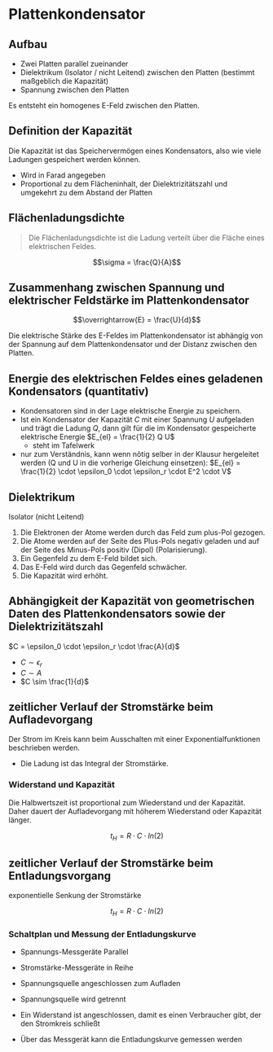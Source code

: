 # Plattenkondensator

## Aufbau

- Zwei Platten parallel zueinander
- Dielektrikum (Isolator / nicht Leitend) zwischen den Platten (bestimmt maßgeblich die Kapazität)
- Spannung zwischen den Platten

Es entsteht ein homogenes E-Feld zwischen den Platten.

## Definition der Kapazität

Die Kapazität ist das Speichervermögen eines Kondensators, also wie viele Ladungen gespeichert werden können.

- Wird in Farad angegeben
- Proportional zu dem Flächeninhalt, der Dielektrizitätszahl und umgekehrt zu dem Abstand der Platten

## Flächenladungsdichte

> Die Flächenladungsdichte ist die Ladung verteilt über die Fläche eines elektrischen Feldes.

$$\sigma = \frac{Q}{A}$$

## Zusammenhang zwischen Spannung und elektrischer Feldstärke im Plattenkondensator

$$\overrightarrow{E} = \frac{U}{d}$$

Die elektrische Stärke des E-Feldes im Plattenkondensator ist abhängig von der Spannung auf dem Plattenkondensator und der Distanz zwischen den Platten.

## Energie des elektrischen Feldes eines geladenen Kondensators (quantitativ)

- Kondensatoren sind in der Lage elektrische Energie zu speichern.
- Ist ein Kondensator der Kapazität $C$ mit einer Spannung $U$ aufgeladen und trägt die Ladung $Q$, dann gilt für die im Kondensator gespeicherte elektrische Energie $E_{el} = \frac{1}{2} Q U$
  - steht im Tafelwerk
- nur zum Verständnis, kann wenn nötig selber in der Klausur hergeleitet werden (Q und U in die vorherige Gleichung einsetzen): $E_{el} = \frac{1}{2} \cdot \epsilon_0 \cdot \epsilon_r \cdot E^2 \cdot V$

## Dielektrikum

Isolator (nicht Leitend)

1. Die Elektronen der Atome werden durch das Feld zum plus-Pol gezogen.
2. Die Atome werden auf der Seite des Plus-Pols negativ geladen und auf der Seite des Minus-Pols positiv (Dipol) (Polarisierung).
3. Ein Gegenfeld zu dem E-Feld bildet sich.
4. Das E-Feld wird durch das Gegenfeld schwächer.
5. Die Kapazität wird erhöht.

## Abhängigkeit der Kapazität von geometrischen Daten des Plattenkondensators sowie der Dielektrizitätszahl

$C = \epsilon_0 \cdot \epsilon_r \cdot \frac{A}{d}$

- $C \sim \epsilon_r$
- $C \sim A$
- $C \sim \frac{1}{d}$

## zeitlicher Verlauf der Stromstärke beim Aufladevorgang

Der Strom im Kreis kann beim Ausschalten mit einer Exponentialfunktionen beschrieben werden.

- Die Ladung ist das Integral der Stromstärke.

### Widerstand und Kapazität

Die Halbwertszeit ist proportional zum Wiederstand und der Kapazität. Daher dauert der Aufladevorgang mit höherem Wiederstand oder Kapazität länger.

$$t_H = R \cdot C \cdot ln(2)$$

## zeitlicher Verlauf der Stromstärke beim Entladungsvorgang

exponentielle Senkung der Stromstärke

$$t_H = R \cdot C \cdot ln(2)$$

### Schaltplan und Messung der Entladungskurve

- Spannungs-Messgeräte Parallel
- Stromstärke-Messgeräte in Reihe

- Spannungsquelle angeschlossen zum Aufladen
- Spannungsquelle wird getrennt
- Ein Widerstand ist angeschlossen, damit es einen Verbraucher gibt, der den Stromkreis schließt
- Über das Messgerät kann die Entladungskurve gemessen werden
